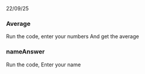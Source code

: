 22/09/25

### Average
Run the code, enter your numbers
And get the average

### nameAnswer
Run the code, Enter your name

